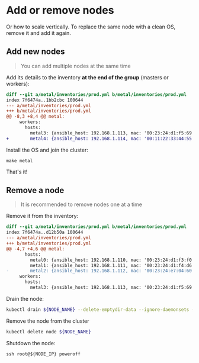 # Add or remove nodes

Or how to scale vertically. To replace the same node with a clean OS, remove it and add it again.

## Add new nodes

> You can add multiple nodes at the same time

Add its details to the inventory **at the end of the group** (masters or workers):

```diff title="metal/inventories/prod.yml"
diff --git a/metal/inventories/prod.yml b/metal/inventories/prod.yml
index 7f6474a..1bb2cbc 100644
--- a/metal/inventories/prod.yml
+++ b/metal/inventories/prod.yml
@@ -8,3 +8,4 @@ metal:
     workers:
       hosts:
         metal3: {ansible_host: 192.168.1.113, mac: '00:23:24:d1:f5:69', disk: sda, network_interface: eno1}
+        metal4: {ansible_host: 192.168.1.114, mac: '00:11:22:33:44:55', disk: sda, network_interface: eno1}
```

Install the OS and join the cluster:

```
make metal
```

That's it!

## Remove a node

> It is recommended to remove nodes one at a time

Remove it from the inventory:

```diff title="metal/inventories/prod.yml"
diff --git a/metal/inventories/prod.yml b/metal/inventories/prod.yml
index 7f6474a..d12b50a 100644
--- a/metal/inventories/prod.yml
+++ b/metal/inventories/prod.yml
@@ -4,7 +4,6 @@ metal:
       hosts:
         metal0: {ansible_host: 192.168.1.110, mac: '00:23:24:d1:f3:f0', disk: sda, network_interface: eno1}
         metal1: {ansible_host: 192.168.1.111, mac: '00:23:24:d1:f4:d6', disk: sda, network_interface: eno1}
-        metal2: {ansible_host: 192.168.1.112, mac: '00:23:24:e7:04:60', disk: sda, network_interface: eno1}
     workers:
       hosts:
         metal3: {ansible_host: 192.168.1.113, mac: '00:23:24:d1:f5:69', disk: sda, network_interface: eno1}
```

Drain the node:

```sh
kubectl drain ${NODE_NAME} --delete-emptydir-data --ignore-daemonsets --force
```

Remove the node from the cluster

```sh
kubectl delete node ${NODE_NAME}
```

Shutdown the node:

```
ssh root@${NODE_IP} poweroff
```
